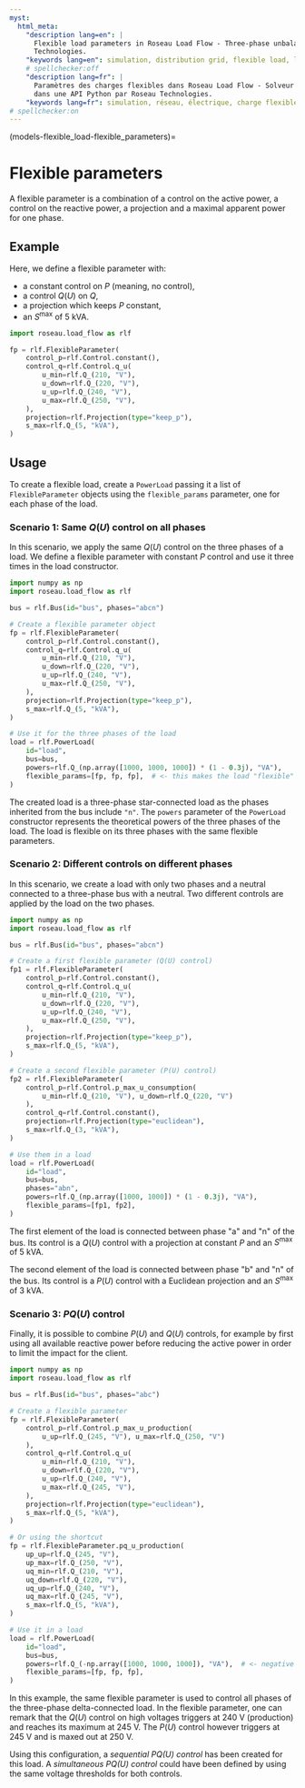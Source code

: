 ```yaml
---
myst:
  html_meta:
    "description lang=en": |
      Flexible load parameters in Roseau Load Flow - Three-phase unbalanced load flow solver in a Python API by Roseau
      Technologies.
    "keywords lang=en": simulation, distribution grid, flexible load, load, parameters
    # spellchecker:off
    "description lang=fr": |
      Paramètres des charges flexibles dans Roseau Load Flow - Solveur d'écoulement de charge triphasé et déséquilibré
      dans une API Python par Roseau Technologies.
    "keywords lang=fr": simulation, réseau, électrique, charge flexible, bus, roseau load flow, paramètres
# spellchecker:on
---
```


(models-flexible_load-flexible_parameters)=

# Flexible parameters

A flexible parameter is a combination of a control on the active power, a control on the reactive
power, a projection and a maximal apparent power for one phase.

## Example

Here, we define a flexible parameter with:

- a constant control on $P$ (meaning, no control),
- a control $Q(U)$ on $Q$,
- a projection which keeps $P$ constant,
- an $S^{\max}$ of 5 kVA.

```python
import roseau.load_flow as rlf

fp = rlf.FlexibleParameter(
    control_p=rlf.Control.constant(),
    control_q=rlf.Control.q_u(
        u_min=rlf.Q_(210, "V"),
        u_down=rlf.Q_(220, "V"),
        u_up=rlf.Q_(240, "V"),
        u_max=rlf.Q_(250, "V"),
    ),
    projection=rlf.Projection(type="keep_p"),
    s_max=rlf.Q_(5, "kVA"),
)
```

## Usage

To create a flexible load, create a `PowerLoad` passing it a list of `FlexibleParameter` objects
using the `flexible_params` parameter, one for each phase of the load.

### Scenario 1: Same $Q(U)$ control on all phases

In this scenario, we apply the same $Q(U)$ control on the three phases of a load. We define a
flexible parameter with constant $P$ control and use it three times in the load constructor.

```python
import numpy as np
import roseau.load_flow as rlf

bus = rlf.Bus(id="bus", phases="abcn")

# Create a flexible parameter object
fp = rlf.FlexibleParameter(
    control_p=rlf.Control.constant(),
    control_q=rlf.Control.q_u(
        u_min=rlf.Q_(210, "V"),
        u_down=rlf.Q_(220, "V"),
        u_up=rlf.Q_(240, "V"),
        u_max=rlf.Q_(250, "V"),
    ),
    projection=rlf.Projection(type="keep_p"),
    s_max=rlf.Q_(5, "kVA"),
)

# Use it for the three phases of the load
load = rlf.PowerLoad(
    id="load",
    bus=bus,
    powers=rlf.Q_(np.array([1000, 1000, 1000]) * (1 - 0.3j), "VA"),
    flexible_params=[fp, fp, fp],  # <- this makes the load "flexible"
)
```

The created load is a three-phase star-connected load as the phases inherited from the bus include
`"n"`. The `powers` parameter of the `PowerLoad` constructor represents the theoretical powers of
the three phases of the load. The load is flexible on its three phases with the same flexible
parameters.

### Scenario 2: Different controls on different phases

In this scenario, we create a load with only two phases and a neutral connected to a three-phase
bus with a neutral. Two different controls are applied by the load on the two phases.

```python
import numpy as np
import roseau.load_flow as rlf

bus = rlf.Bus(id="bus", phases="abcn")

# Create a first flexible parameter (Q(U) control)
fp1 = rlf.FlexibleParameter(
    control_p=rlf.Control.constant(),
    control_q=rlf.Control.q_u(
        u_min=rlf.Q_(210, "V"),
        u_down=rlf.Q_(220, "V"),
        u_up=rlf.Q_(240, "V"),
        u_max=rlf.Q_(250, "V"),
    ),
    projection=rlf.Projection(type="keep_p"),
    s_max=rlf.Q_(5, "kVA"),
)

# Create a second flexible parameter (P(U) control)
fp2 = rlf.FlexibleParameter(
    control_p=rlf.Control.p_max_u_consumption(
        u_min=rlf.Q_(210, "V"), u_down=rlf.Q_(220, "V")
    ),
    control_q=rlf.Control.constant(),
    projection=rlf.Projection(type="euclidean"),
    s_max=rlf.Q_(3, "kVA"),
)

# Use them in a load
load = rlf.PowerLoad(
    id="load",
    bus=bus,
    phases="abn",
    powers=rlf.Q_(np.array([1000, 1000]) * (1 - 0.3j), "VA"),
    flexible_params=[fp1, fp2],
)
```

The first element of the load is connected between phase "a" and "n" of the bus. Its control is a
$Q(U)$ control with a projection at constant $P$ and an $S^{\max}$ of 5 kVA.

The second element of the load is connected between phase "b" and "n" of the bus. Its control is a
$P(U)$ control with a Euclidean projection and an $S^{\max}$ of 3 kVA.

### Scenario 3: $PQ(U)$ control

Finally, it is possible to combine $P(U)$ and $Q(U)$ controls, for example by first using all
available reactive power before reducing the active power in order to limit the impact for the
client.

```python
import numpy as np
import roseau.load_flow as rlf

bus = rlf.Bus(id="bus", phases="abc")

# Create a flexible parameter
fp = rlf.FlexibleParameter(
    control_p=rlf.Control.p_max_u_production(
        u_up=rlf.Q_(245, "V"), u_max=rlf.Q_(250, "V")
    ),
    control_q=rlf.Control.q_u(
        u_min=rlf.Q_(210, "V"),
        u_down=rlf.Q_(220, "V"),
        u_up=rlf.Q_(240, "V"),
        u_max=rlf.Q_(245, "V"),
    ),
    projection=rlf.Projection(type="euclidean"),
    s_max=rlf.Q_(5, "kVA"),
)

# Or using the shortcut
fp = rlf.FlexibleParameter.pq_u_production(
    up_up=rlf.Q_(245, "V"),
    up_max=rlf.Q_(250, "V"),
    uq_min=rlf.Q_(210, "V"),
    uq_down=rlf.Q_(220, "V"),
    uq_up=rlf.Q_(240, "V"),
    uq_max=rlf.Q_(245, "V"),
    s_max=rlf.Q_(5, "kVA"),
)

# Use it in a load
load = rlf.PowerLoad(
    id="load",
    bus=bus,
    powers=rlf.Q_(-np.array([1000, 1000, 1000]), "VA"),  # <- negative powers (generator)
    flexible_params=[fp, fp, fp],
)
```

In this example, the same flexible parameter is used to control all phases of the three-phase
delta-connected load. In the flexible parameter, one can remark that the $Q(U)$ control on high
voltages triggers at 240 V (production) and reaches its maximum at 245 V. The $P(U)$ control
however triggers at 245 V and is maxed out at 250 V.

Using this configuration, a _sequential $PQ(U)$ control_ has been created for this load. A
_simultaneous $PQ(U)$ control_ could have been defined by using the same voltage thresholds for both
controls.
